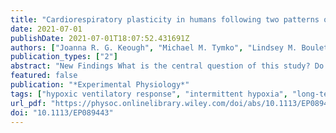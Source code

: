 ```yaml
---
title: "Cardiorespiratory plasticity in humans following two patterns of acute intermittent hypoxia"
date: 2021-07-01
publishDate: 2021-07-01T18:07:52.431691Z
authors: ["Joanna R. G. Keough", "Michael M. Tymko", "Lindsey M. Boulet", "Alenna N. Jamieson", "Trevor A. Day", "Glen E. Foster"]
publication_types: ["2"]
abstract: "New Findings What is the central question of this study? Do cardiorespiratory experience-dependent effects (EDEs) differ between two different stimulus durations of acute isocapnic intermittent hypoxia (IHx; 5-min vs. 90-s cycles between hypoxia and normoxia)? What is the main finding and its importance? There was long-term facilitation in ventilation and blood pressure in both IHx protocols, but there was no evidence of progressive augmentation or post-hypoxia frequency decline. Not all EDEs described in animal models translate to acute isocapnic IHx responses in humans, and cardiorespiratory responses to 5-min versus 90-s on/off IHx protocols are largely similar. Abstract Peripheral respiratory chemoreceptors monitor breath-by-breath changes in arterial CO2 and O2, and mediate ventilatory changes to maintain homeostasis. Intermittent hypoxia (IHx) elicits hypoxic ventilatory responses, with well-described experience-dependent effects (EDEs), derived mostly from animal work involving intermittent 5-min cycles of hypoxia and normoxia. These EDEs include post-hypoxia frequency decline (PHxFD), progressive augmentation (PA) and long-term facilitation (LTF). Comparisons of these EDEs between animal models and humans using similar IHx protocols are lacking. In addition, it is unknown whether shorter bouts of hypoxia, which may be more relevant to clinical conditions, elicit EDEs of similar magnitudes in humans. Respiratory (frequency, tidal volume and minute ventilation () and cardiovascular (heart rate and mean arterial pressure (MAP)) variables were measured during and following two patterns of acute isocapnic IHx in 14 healthy human participants (four female): (1) 5 × 5 min and (2) 5 × 90 s on/off hypoxia. Participants’ end-tidal was clamped at 45 Torr during hypoxia and 100 Torr during normoxia. We found that (1) PHxFD and PA were not present in either IHx pattern (P textgreater 0.14), (2) LTF was present in following both 5-min (P textless 0.001) and 90-s isocapnic IHx trials (P textless 0.001), and (3) LTF was present in MAP following 5-min isocapnic IHx (P textless 0.001), and trended towards significance following 90-s IHx (P = 0.058). We demonstrate that acute isocapnic IHx alone may not elicit all of the EDEs that have been described in animal models. Additionally, ventilatory LTF occurred regardless of the length of hypoxia–normoxia cycles."
featured: false
publication: "*Experimental Physiology*"
tags: ["hypoxic ventilatory response", "intermittent hypoxia", "long-term facilitation", "post-hypoxic frequency decline", "progressive augmentation", "respiratory plasticity"]
url_pdf: "https://physoc.onlinelibrary.wiley.com/doi/abs/10.1113/EP089443"
doi: "10.1113/EP089443"
---
```



